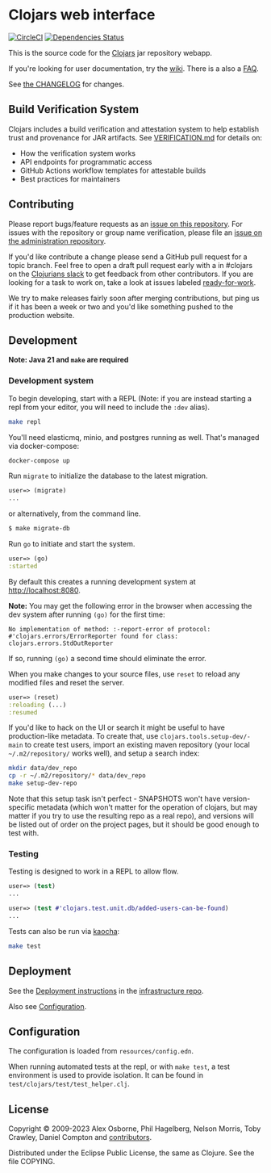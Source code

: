 Clojars web interface
=====================

[![CircleCI](https://circleci.com/gh/clojars/clojars-web.svg?style=svg)](https://circleci.com/gh/clojars/clojars-web)
[![Dependencies Status](https://versions.deps.co/clojars/clojars-web/status.svg)](https://versions.deps.co/clojars/clojars-web)

This is the source code for the [Clojars](https://clojars.org/) jar
repository webapp.

If you're looking for user documentation, try
the [wiki](http://github.com/clojars/clojars-web/wiki/_pages). There is a
also a [FAQ](https://github.com/clojars/clojars-web/wiki/About).

See [the CHANGELOG](CHANGELOG.org) for changes.

Build Verification System
--------------------------

Clojars includes a build verification and attestation system to help establish trust and provenance for JAR artifacts. See [VERIFICATION.md](VERIFICATION.md) for details on:

- How the verification system works
- API endpoints for programmatic access
- GitHub Actions workflow templates for attestable builds
- Best practices for maintainers

Contributing
------------

Please report bugs/feature requests as an [issue on this
repository](https://github.com/clojars/clojars-web/issues/new/choose). For
issues with the repository or group name verification, please file an [issue on
the administration repository](https://github.com/clojars/administration/issues/new/choose).

If you'd like contribute a change please send a GitHub pull request for a topic
branch. Feel free to open a draft pull request early with a in #clojars on the
[Clojurians slack](https://clojurians.slack.com/messages) to get feedback from
other contributors. If you are looking for a task to work on, take a look at
issues labeled
[ready-for-work](https://github.com/clojars/clojars-web/labels/ready-for-work).

We try to make releases fairly soon after merging contributions, but ping us if
it has been a week or two and you'd like something pushed to the production
website.

Development
-----------

**Note: Java 21 and `make` are required**

### Development system

To begin developing, start with a REPL (Note: if you are instead starting a repl from your editor, you will need to include the `:dev` alias).

```sh
make repl
```

You'll need elasticmq, minio, and postgres running as well. That's managed via
docker-compose:

```sh
docker-compose up
```

Run `migrate` to initialize the database to the latest migration.

```clojure
user=> (migrate)
...
```

or alternatively, from the command line.

```sh
$ make migrate-db
```

Run `go` to initiate and start the system.

```clojure
user=> (go)
:started
```

By default this creates a running development system at <http://localhost:8080>.

**Note:** You may get the following error in the browser when accessing the dev
system after running `(go)` for the first time:

    No implementation of method: :-report-error of protocol: #'clojars.errors/ErrorReporter found for class: clojars.errors.StdOutReporter

If so, running `(go)` a second time should eliminate the error.

When you make changes to your source files, use `reset` to reload any
modified files and reset the server.

```clojure
user=> (reset)
:reloading (...)
:resumed
```

If you'd like to hack on the UI or search it might be useful to have
production-like metadata. To create that, use
`clojars.tools.setup-dev/-main` to create test users, import an existing
maven repository (your local `~/.m2/repository/` works well), and
setup a search index:

```sh
mkdir data/dev_repo
cp -r ~/.m2/repository/* data/dev_repo
make setup-dev-repo
```

Note that this setup task isn't perfect - SNAPSHOTS won't have
version-specific metadata (which won't matter for the operation of
clojars, but may matter if you try to use the resulting repo as a real
repo), and versions will be listed out of order on the project pages,
but it should be good enough to test with.

### Testing

Testing is designed to work in a REPL to allow flow.

```clojure
user=> (test)
...
```

```clojure
user=> (test #'clojars.test.unit.db/added-users-can-be-found)
...
```

Tests can also be run via [kaocha](https://github.com/lambdaisland/kaocha):

```sh
make test
```

Deployment
----------

See the [Deployment instructions](https://github.com/clojars/infrastructure#deployment) in the 
[infrastructure repo](https://github.com/clojars/infrastructure).

Also see [Configuration](#configuration).

Configuration
-------------

The configuration is loaded from `resources/config.edn`.

When running automated tests at the repl, or with `make test`, a test environment
is used to provide isolation. It can be found in `test/clojars/test/test_helper.clj`.

License
-------

Copyright © 2009-2023 Alex Osborne, Phil Hagelberg, Nelson Morris,
Toby Crawley, Daniel Compton and
[contributors](https://github.com/clojars/clojars-web/graphs/contributors).

Distributed under the Eclipse Public License, the same as Clojure. See the file COPYING.
